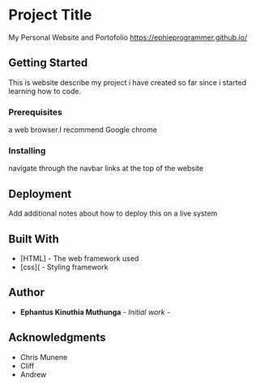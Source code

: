 # Project Title

My Personal Website and Portofolio https://ephieprogrammer.github.io/
## Getting Started

This is website describe my project i have created so far since i started learning how to code.

### Prerequisites
a web browser.I recommend Google chrome

### Installing
navigate through the navbar links at the top of the website

## Deployment

Add additional notes about how to deploy this on a live system

## Built With

* [HTML] - The web framework used
* [css]( - Styling framework

## Author

* **Ephantus Kinuthia Muthunga** - *Initial work* -

## Acknowledgments

* Chris Munene
* Cliff
* Andrew
